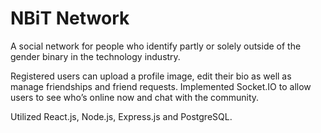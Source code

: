 # NBiT Network
A social network for people who identify partly or solely outside of the gender binary in the technology industry.

Registered users can upload a profile image, edit their bio as well as manage friendships and friend requests. Implemented Socket.IO to allow users to see who’s online now and chat with the community.

Utilized React.js, Node.js, Express.js and PostgreSQL.
